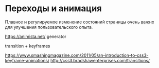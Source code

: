 # Переходы и анимация

Плавное и регулируемое изменение состояний страницы очень важно для 
улучшения пользовательского опыта.

https://animista.net/  generator

transition + keyframes

https://www.smashingmagazine.com/2011/05/an-introduction-to-css3-keyframe-animations/
http://css3.bradshawenterprises.com/transitions/